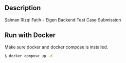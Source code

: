 ## Description

Salman Rizqi Fatih - Eigen Backend Test Case Submission

## Run with Docker

Make sure docker and docker compose is installed.

```bash
$ docker compose up -d
```
